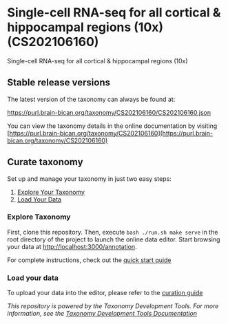 # Single-cell RNA-seq for all cortical & hippocampal regions (10x) (CS202106160)

Single-cell RNA-seq for all cortical & hippocampal regions (10x)

## Stable release versions

The latest version of the taxonomy can always be found at:

https://purl.brain-bican.org/taxonomy/CS202106160/CS202106160.json

You can view the taxonomy details in the online documentation by visiting [https://purl.brain-bican.org/taxonomy/CS202106160](https://purl.brain-bican.org/taxonomy/CS202106160)

## Curate taxonomy

Set up and manage your taxonomy in just two easy steps:

1. [Explore Your Taxonomy](#explore-taxonomy)
1. [Load Your Data](#load-your-data)


###  Explore Taxonomy

First, clone this repository. Then, execute `bash ./run.sh make serve`  in the root directory of the project to launch the online data editor. Start browsing your data at [http://localhost:3000/annotation](http://localhost:3000/annotation).

For complete instructions, check out the [quick start quide](https://brain-bican.github.io/taxonomy-development-tools/QuickStart/)

###  Load your data

To upload your data into the editor, please refer to the [curation guide](https://brain-bican.github.io/taxonomy-development-tools/Curation/)

_This repository is powered by the Taxonomy Development Tools. For more information, see the [Taxonomy Development Tools Documentation](https://brain-bican.github.io/taxonomy-development-tools/)_